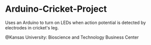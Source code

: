 # Arduino-Cricket-Project
Uses an Arduino to turn on LEDs when action potential is detected by electrodes in cricket's leg.

@Kansas University: Bioscience and Technology Business Center
